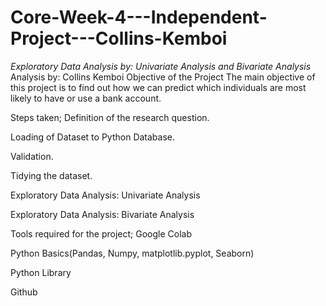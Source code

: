 # Core-Week-4---Independent-Project---Collins-Kemboi

*Exploratory Data Analysis by: Univariate Analysis and Bivariate Analysis*
Analysis by: Collins Kemboi
Objective of the Project
The main objective of this project is to find out how we can predict which individuals are most likely to have or use a bank account.

Steps taken;
Definition of the research question.

Loading of Dataset to Python Database.

Validation.

Tidying the dataset.

Exploratory Data Analysis: Univariate Analysis

Exploratory Data Analysis: Bivariate Analysis


Tools required for the project;
Google Colab

Python Basics(Pandas, Numpy, matplotlib.pyplot, Seaborn)

Python Library

Github
